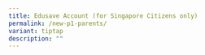 ```yaml
---
title: Edusave Account (for Singapore Citizens only)
permalink: /new-p1-parents/
variant: tiptap
description: ""
---
```


